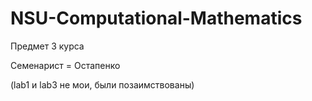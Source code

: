 # NSU-Computational-Mathematics
Предмет 3 курса

Семенарист = Остапенко

(lab1 и lab3 не мои, были позаимствованы)
